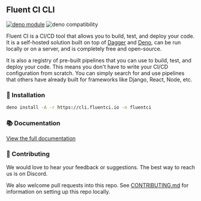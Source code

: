 ## Fluent CI CLI

[![deno module](https://shield.deno.dev/x/fluentci)](https://deno.land/x/fluentci)
![deno compatibility](https://shield.deno.dev/deno/^1.34)

Fluent CI is a CI/CD tool that allows you to build, test, and deploy your code. It is a self-hosted solution built on top of [Dagger](https://dagger.io) and [Deno](https://deno.land/), can be run locally or on a server, and is completely free and open-source.

It is also a registry of pre-built pipelines that you can use to build, test, and deploy your code. This means you don't have to write your CI/CD configuration from scratch. You can simply search for and use pipelines that others have already built for frameworks like Django, React, Node, etc.


### 🚚 Installation

```bash
deno install -A -r https://cli.fluentci.io -n fluentci
```

### 📚 Documentation

[View the full documentation](https://docs.fluentci.io)

### 🤝 Contributing

We would love to hear your feedback or suggestions. The best way to reach us is on Discord.

We also welcome pull requests into this repo. See [CONTRIBUTING.md](CONTRIBUTING.md) for information on setting up this repo locally.